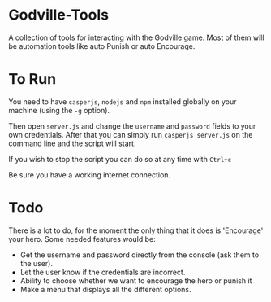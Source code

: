 # Godville-Tools
 A collection of tools for interacting with the Godville game. Most of them will be automation tools like auto Punish or auto Encourage.

# To Run
You need to have `casperjs`, `nodejs` and `npm` installed globally on your machine (using the `-g` option).

Then open `server.js` and change the `username` and `password` fields to your own credentials.
After that you can simply run `casperjs server.js` on the command line and the script will start.

If you wish to stop the script you can do so at any time with `Ctrl+c`

Be sure you have a working internet connection.

# Todo
There is a lot to do, for the moment the only thing that it does is 'Encourage' your hero. Some needed features would be:
<ul>
  <li>Get the username and password directly from the console (ask them to the user). </li>
  <li>Let the user know if the credentials are incorrect.
  <li>Ability to choose whether we want to encourage the hero or punish it </li>
  <li> Make a menu that displays all the different options. </li>
</ul>
